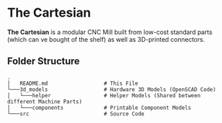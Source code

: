 # The Cartesian
**The Cartesian** is a modular CNC Mill built from low-cost standard parts (which can ve bought of the shelf) as well as 3D-printed connectors.


## Folder Structure


```
.
│   README.md                  # This File
└───3d_models                  # Hardware 3D Models (OpenSCAD Code)
│   └───helper                 # Helper Models (Shared between different Machine Parts)
│   └───components             # Printable Component Models
└───src                        # Source Code
